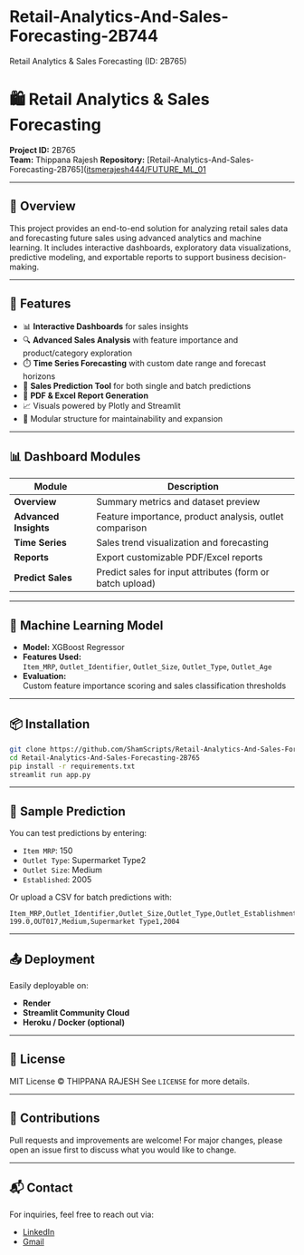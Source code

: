 # Retail-Analytics-And-Sales-Forecasting-2B744
 Retail Analytics & Sales Forecasting (ID: 2B765)

# 🛍️ Retail Analytics & Sales Forecasting

**Project ID:** 2B765  
**Team:** Thippana Rajesh
**Repository:** [Retail-Analytics-And-Sales-Forecasting-2B765]([itsmerajesh444/FUTURE_ML_01](https://github.com/itsmerajesh444/FUTURE_ML_01) 

---

## 📌 Overview

This project provides an end-to-end solution for analyzing retail sales data and forecasting future sales using advanced analytics and machine learning. It includes interactive dashboards, exploratory data visualizations, predictive modeling, and exportable reports to support business decision-making.

---

## 🔧 Features

- 📊 **Interactive Dashboards** for sales insights
- 🔍 **Advanced Sales Analysis** with feature importance and product/category exploration
- ⏱️ **Time Series Forecasting** with custom date range and forecast horizons
- 🔮 **Sales Prediction Tool** for both single and batch predictions
- 📄 **PDF & Excel Report Generation**
- 📈 Visuals powered by Plotly and Streamlit
- 📁 Modular structure for maintainability and expansion


---

## 📊 Dashboard Modules

| Module              | Description |
|---------------------|-------------|
| **Overview**        | Summary metrics and dataset preview |
| **Advanced Insights** | Feature importance, product analysis, outlet comparison |
| **Time Series**     | Sales trend visualization and forecasting |
| **Reports**         | Export customizable PDF/Excel reports |
| **Predict Sales**   | Predict sales for input attributes (form or batch upload) |

---

## 🧠 Machine Learning Model

- **Model:** XGBoost Regressor
- **Features Used:**  
  `Item_MRP`, `Outlet_Identifier`, `Outlet_Size`, `Outlet_Type`, `Outlet_Age`
- **Evaluation:**  
  Custom feature importance scoring and sales classification thresholds

---

## 📦 Installation

```bash
git clone https://github.com/ShamScripts/Retail-Analytics-And-Sales-Forecasting-2B765.git
cd Retail-Analytics-And-Sales-Forecasting-2B765
pip install -r requirements.txt
streamlit run app.py
```

---

## 🧪 Sample Prediction

You can test predictions by entering:
- `Item MRP`: 150
- `Outlet Type`: Supermarket Type2
- `Outlet Size`: Medium
- `Established`: 2005

Or upload a CSV for batch predictions with:
```
Item_MRP,Outlet_Identifier,Outlet_Size,Outlet_Type,Outlet_Establishment_Year
199.0,OUT017,Medium,Supermarket Type1,2004
```

---

## 📤 Deployment

Easily deployable on:
- **Render**
- **Streamlit Community Cloud**
- **Heroku / Docker (optional)**

---

## 📃 License

MIT License © THIPPANA RAJESH
See `LICENSE` for more details.

---

## 🤝 Contributions

Pull requests and improvements are welcome! For major changes, please open an issue first to discuss what you would like to change.

---

## 📬 Contact

For inquiries, feel free to reach out via:

- [LinkedIn](https://www.linkedin.com/in/rajesh-thippana-589850324)  
- [Gmail](thippanarajesh5@gmail.com)

